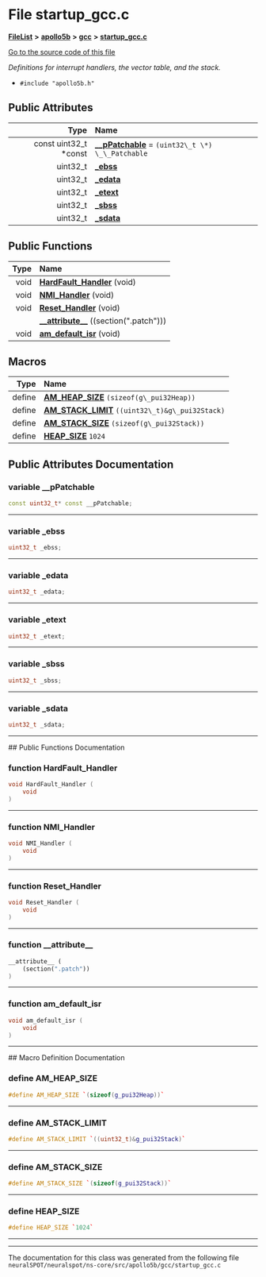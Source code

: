 

# File startup\_gcc.c



[**FileList**](files.md) **>** [**apollo5b**](dir_1bc984617d7262bb6a8980a011072c69.md) **>** [**gcc**](dir_6cb941e58d3b486b51bda6c1d36125f4.md) **>** [**startup\_gcc.c**](apollo5b_2gcc_2startup__gcc_8c.md)

[Go to the source code of this file](apollo5b_2gcc_2startup__gcc_8c_source.md)

_Definitions for interrupt handlers, the vector table, and the stack._ 

* `#include "apollo5b.h"`





















## Public Attributes

| Type | Name |
| ---: | :--- |
|  const uint32\_t \*const | [**\_\_pPatchable**](#variable-__ppatchable)   = `(uint32\_t \*) \_\_Patchable`<br> |
|  uint32\_t | [**\_ebss**](#variable-_ebss)  <br> |
|  uint32\_t | [**\_edata**](#variable-_edata)  <br> |
|  uint32\_t | [**\_etext**](#variable-_etext)  <br> |
|  uint32\_t | [**\_sbss**](#variable-_sbss)  <br> |
|  uint32\_t | [**\_sdata**](#variable-_sdata)  <br> |
















## Public Functions

| Type | Name |
| ---: | :--- |
|  void | [**HardFault\_Handler**](#function-hardfault_handler) (void) <br> |
|  void | [**NMI\_Handler**](#function-nmi_handler) (void) <br> |
|  void | [**Reset\_Handler**](#function-reset_handler) (void) <br> |
|   | [**\_\_attribute\_\_**](#function-__attribute__) ((section(".patch"))) <br> |
|  void | [**am\_default\_isr**](#function-am_default_isr) (void) <br> |



























## Macros

| Type | Name |
| ---: | :--- |
| define  | [**AM\_HEAP\_SIZE**](apollo5b_2gcc_2startup__gcc_8c.md#define-am_heap_size)  `(sizeof(g\_pui32Heap))`<br> |
| define  | [**AM\_STACK\_LIMIT**](apollo5b_2gcc_2startup__gcc_8c.md#define-am_stack_limit)  `((uint32\_t)&g\_pui32Stack)`<br> |
| define  | [**AM\_STACK\_SIZE**](apollo5b_2gcc_2startup__gcc_8c.md#define-am_stack_size)  `(sizeof(g\_pui32Stack))`<br> |
| define  | [**HEAP\_SIZE**](apollo5b_2gcc_2startup__gcc_8c.md#define-heap_size)  `1024`<br> |

## Public Attributes Documentation




### variable \_\_pPatchable 

```C++
const uint32_t* const __pPatchable;
```




<hr>



### variable \_ebss 

```C++
uint32_t _ebss;
```




<hr>



### variable \_edata 

```C++
uint32_t _edata;
```




<hr>



### variable \_etext 

```C++
uint32_t _etext;
```




<hr>



### variable \_sbss 

```C++
uint32_t _sbss;
```




<hr>



### variable \_sdata 

```C++
uint32_t _sdata;
```




<hr>
## Public Functions Documentation




### function HardFault\_Handler 

```C++
void HardFault_Handler (
    void
) 
```




<hr>



### function NMI\_Handler 

```C++
void NMI_Handler (
    void
) 
```




<hr>



### function Reset\_Handler 

```C++
void Reset_Handler (
    void
) 
```




<hr>



### function \_\_attribute\_\_ 

```C++
__attribute__ (
    (section(".patch"))
) 
```




<hr>



### function am\_default\_isr 

```C++
void am_default_isr (
    void
) 
```




<hr>
## Macro Definition Documentation





### define AM\_HEAP\_SIZE 

```C++
#define AM_HEAP_SIZE `(sizeof(g_pui32Heap))`
```




<hr>



### define AM\_STACK\_LIMIT 

```C++
#define AM_STACK_LIMIT `((uint32_t)&g_pui32Stack)`
```




<hr>



### define AM\_STACK\_SIZE 

```C++
#define AM_STACK_SIZE `(sizeof(g_pui32Stack))`
```




<hr>



### define HEAP\_SIZE 

```C++
#define HEAP_SIZE `1024`
```




<hr>

------------------------------
The documentation for this class was generated from the following file `neuralSPOT/neuralspot/ns-core/src/apollo5b/gcc/startup_gcc.c`


